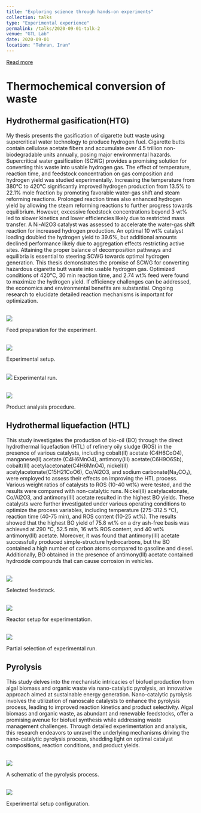 ```yaml
---
title: "Exploring science through hands-on experiments"
collection: talks
type: "Experimental experience"
permalink: /talks/2020-09-01-talk-2
venue: "GTL Lab"
date: 2020-09-01
location: "Tehran, Iran"
---
```



<a href="https://shahabdavoudi.github.io/talks/2021-03-01-talk-1" rel="permalink">Read more</a>



Thermochemical conversion of waste
======


Hydrothermal gasification(HTG)
------

My thesis presents the gasification of cigarette butt waste using supercritical water technology to produce hydrogen fuel. Cigarette butts contain cellulose acetate fibers and accumulate over 4.5 trillion non-biodegradable units annually, posing major environmental hazards. Supercritical water gasification (SCWG) provides a promising solution for converting this waste into usable hydrogen gas. The effect of temperature, reaction time, and feedstock concentration on gas composition and hydrogen yield was studied experimentally. Increasing the temperature from 380°C to 420°C significantly improved hydrogen production from 13.5% to 22.1% mole fraction by promoting favorable water-gas shift and steam reforming reactions. Prolonged reaction times also enhanced hydrogen yield by allowing the steam reforming reactions to further progress towards equilibrium. However, excessive feedstock concentrations beyond 3 wt% led to slower kinetics and lower efficiencies likely due to restricted mass transfer. A Ni-Al2O3 catalyst was assessed to accelerate the water-gas shift reaction for increased hydrogen production. An optimal 10 wt% catalyst loading doubled the hydrogen yield to 39.6%, but additional amounts declined performance likely due to aggregation effects restricting active sites. Attaining the proper balance of decomposition pathways and equilibria is essential to steering SCWG towards optimal hydrogen generation. This thesis demonstrates the promise of SCWG for converting hazardous
cigarette butt waste into usable hydrogen gas. Optimized conditions of 420°C, 30 min reaction
time, and 2.74 wt% feed were found to maximize the hydrogen yield. If efficiency challenges can
be addressed, the economics and environmental benefits are substantial. Ongoing research to
elucidate detailed reaction mechanisms is important for optimization.

<br/><img src='/images/ballmill.jpg'>

Feed preparation for the experiment.

<br/><img src='/images/setup.jpg'>

Experimental setup.

<br/><img src='/images/control.jpg'>
Experimental run.

<br/><img src='/images/HTG.png'>

Product analysis procedure.


Hydrothermal liquefaction (HTL) 
------
This study investigates the production of bio-oil (BO) through the direct hydrothermal liquefaction (HTL) of refinery oily sludge (ROS) in the presence of various catalysts, including cobalt(II) acetate (C4H6CoO4), manganese(II) acetate (C4H6MnO4), antimony(III) acetate(C6H9O6Sb), cobalt(III) acetylacetonate(C4H6MnO4), nickel(II) acetylacetonate(C15H21CoO6), Co/Al2O3, and sodium carbonate(Na₂CO₃), were employed to assess their effects on improving the HTL process. Various weight ratios of catalysts to ROS (10-40 wt%) were tested, and the results were compared with non-catalytic runs. Nickel(II) acetylacetonate, Co/Al2O3, and antimony(III) acetate resulted in the highest BO yields. These catalysts were further investigated under various operating conditions to optimize the process variables, including temperature (275-312.5 °C), reaction time (40-75 min), and ROS content (10-25 wt%). The results showed that the highest BO yield of 75.8 wt% on a dry ash-free basis was achieved at 290 °C, 52.5 min, 16 wt% ROS content, and 40 wt% antimony(III) acetate. Moreover, it was found that antimony(III) acetate successfully produced simple-structure hydrocarbons, but the BO contained a high number of carbon atoms compared to gasoline and diesel. Additionally, BO obtained in the presence of antimony(III) acetate contained hydroxide compounds that can cause corrosion in vehicles.

<br/><img src='/images/feed.jpg'>

Selected feedstock.


<br/><img src='/images/reactor.jpg'>

Reactor setup for experimentation.


<br/><img src='/images/Htl.jpg'>

Partial selection of experimental run.


Pyrolysis
------

This study delves into the mechanistic intricacies of biofuel production from algal biomass and organic waste via nano-catalytic pyrolysis, an innovative approach aimed at sustainable energy generation. Nano-catalytic pyrolysis involves the utilization of nanoscale catalysts to enhance the pyrolysis process, leading to improved reaction kinetics and product selectivity. Algal biomass and organic waste, as abundant and renewable feedstocks, offer a promising avenue for biofuel synthesis while addressing waste management challenges. Through detailed experimentation and analysis, this research endeavors to unravel the underlying mechanisms driving the nano-catalytic pyrolysis process, shedding light on optimal catalyst compositions, reaction conditions, and product yields. 


<br/><img src='/images/schematic.jpg'>

A schematic of the pyrolysis process.


<br/><img src='/images/pyrolysissetup.png'>

Experimental setup configuration.
